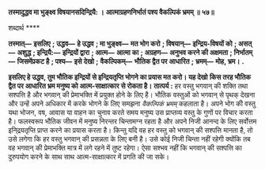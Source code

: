 **तस्मादुद्धव मा भुङ्क्ष्व विषयानसदिन्द्रियै: ।** **आत्माग्रहणनिर्भातं पश्य वैकल्पिकं भ्रमम् ॥ ५७॥** 

शब्दार्थ **** 

**तस्मात्—** **इसलिए** **; उद्धव—** **हे उद्धव** **; मा भुङ्क्ष्व—** **मत भोग करो** **; विषयान्—** **इन्द्रिय-विषयों को** **; असत्—** **अशुद्ध** **; इन्द्रियै:—** **इन्द्रियों द्वारा** **; आत्म—** **आत्मा का** **; अग्रहण—** **अनुभव करने की अक्षमता** **; निर्भातम्—** **जिसमेंप्रकट है** **; पश्य—** **इसे देखो** **;** **वैकल्पिकम्—** **भौतिक द्वैत पर आधारित** **; भ्रमम्—** **मोह, भ्रम।** **.** 

**इसलिए हे उद्धव, तुम भौतिक इन्द्रियों से इन्द्रियतृप्ति भोगने का प्रयास मत करो। यह देखो** **किस तरह भौतिक द्वैत पर आधारित भ्रम मनुष्य को आत्म-साक्षात्कार से रोकता है।** **तात्पर्य :** हर वस्तु भगवान् की शक्ति तथा सश्पत्ति है और भगवान् की प्रेमाभक्ति में प्रयुक्त होने के लिए है। भौतिक वस्तुओं को भगवान् से पृथक् देखना और उन्हें अपने अधिकार में करके भोगने के लिए समझना *वैकल्पिकं भ्रमम्* कहलाता है। अपने भोग की वस्तु यथा भोजन, वष, आवास या वाहन का चुनाव करते समय मनुष्य उस प्राप्तव्य वस्तु के गुणों पर विचार करता है। फलस्वरूप भौतिक जीवन में मनुष्य निरन्तर चिन्तामग्न रहता है और अपने निजी आनन्द के लिए सर्वोत्तम इनि्द्रयतृप्ति प्राप्त करने का प्रयास करता है। किन्तु यदि वह हर वस्तु को भगवान् की सश्पत्ति मानता है, तो उसे लगेगा कि हर वस्तु भगवान् की प्रसन्नता के लिए बनी है। उसे कोई निजी चिन्ता नहीं रहेगी क्योंकि तब वह भगवान् की प्रेमाभक्ति मात्र में लगे रहने में तुष्ट रहेगा। ऐसा सश्भव नहीं कि भगवान् की सश्पत्ति का दुरुपयोग करने के साथ साथ आत्म-साक्षात्कार में प्रगति की जा सके।  